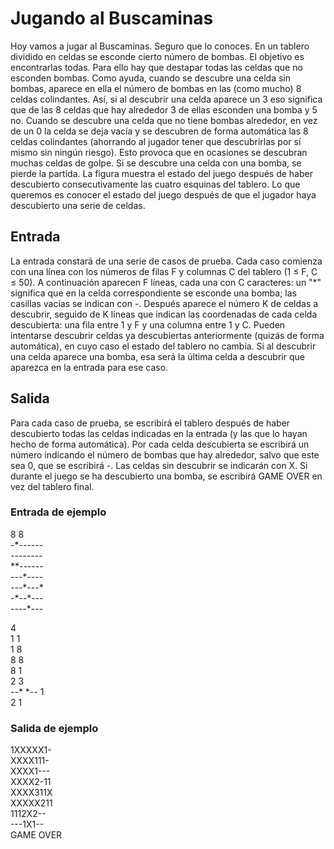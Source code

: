 # Jugando al Buscaminas

Hoy vamos a jugar al Buscaminas. Seguro que lo conoces. En un
tablero dividido en celdas se esconde cierto número de bombas.
El objetivo es encontrarlas todas. Para ello hay que destapar todas las celdas que no esconden bombas. Como ayuda, cuando
se descubre una celda sin bombas, aparece en ella el número de
bombas en las (como mucho) 8 celdas colindantes. Así, si al descubrir una celda aparece un 3 eso significa que de las 8 celdas que
hay alrededor 3 de ellas esconden una bomba y 5 no. Cuando se
descubre una celda que no tiene bombas alrededor, en vez de un
0 la celda se deja vacía y se descubren de forma automática las
8 celdas colindantes (ahorrando al jugador tener que descubrirlas por sí mismo sin ningún riesgo). Esto provoca que en ocasiones se descubran muchas
celdas de golpe. Si se descubre una celda con una bomba, se pierde la partida.
La figura muestra el estado del juego después de haber descubierto consecutivamente las
cuatro esquinas del tablero.
Lo que queremos es conocer el estado del juego después de que el jugador haya descubierto una serie de celdas.

## Entrada

La entrada constará de una serie de casos de prueba. Cada caso comienza con una línea
con los números de filas F y columnas C del tablero (1 ≤ F, C ≤ 50). A continuación aparecen F líneas, cada una con C caracteres: un "\*" significa que en la celda correspondiente se
esconde una bomba; las casillas vacías se indican con -. Después aparece el número K de
celdas a descubrir, seguido de K líneas que indican las coordenadas de cada celda descubierta: una fila entre 1 y F y una columna entre 1 y C. Pueden intentarse descubrir celdas
ya descubiertas anteriormente (quizás de forma automática), en cuyo caso el estado del
tablero no cambia. Si al descubrir una celda aparece una bomba, esa será la última celda
a descubrir que aparezca en la entrada para ese caso.

## Salida

Para cada caso de prueba, se escribirá el tablero después de haber descubierto todas las
celdas indicadas en la entrada (y las que lo hayan hecho de forma automática). Por cada
celda descubierta se escribirá un número indicando el número de bombas que hay alrededor, salvo que este sea 0, que se escribirá -. Las celdas sin descubrir se indicarán con X.
Si durante el juego se ha descubierto una bomba, se escribirá GAME OVER en vez del tablero
final.

### Entrada de ejemplo

8 8  
\-\*------  
\--------  
\*\*------  
\---\*----  
\---\*---\*  
\-\*--\*---  
\----\*---

4  
1 1  
1 8  
8 8  
8 1  
2 3  
--\*
\*--
1  
2 1

### Salida de ejemplo

1XXXXX1-  
XXXX111-  
XXXX1---  
XXXX2-11  
XXXX311X  
XXXXX211  
1112X2--  
---1X1--  
GAME OVER
